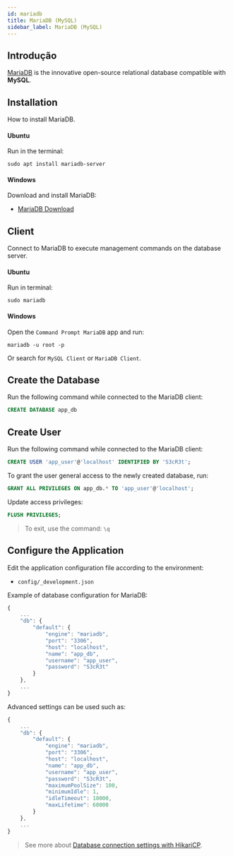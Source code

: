 ```yaml
---
id: mariadb
title: MariaDB (MySQL)
sidebar_label: MariaDB (MySQL)
---
```


## Introdução

<a href="https://mariadb.org/" target="_blank">MariaDB</a> is the innovative open-source relational database compatible with **MySQL**.

## Installation

How to install MariaDB.

#### Ubuntu

Run in the terminal:

```shell
sudo apt install mariadb-server
```

#### Windows

Download and install MariaDB:

- <a href="https://mariadb.com/downloads/" target="_blank">MariaDB Download</a>

## Client

Connect to MariaDB to execute management commands on the database server.

#### Ubuntu

Run in terminal:

```shell
sudo mariadb
```

#### Windows

Open the `Command Prompt MariaDB` app and run:

```shell
mariadb -u root -p
```

Or search for `MySQL Client` or `MariaDB Client`.

## Create the Database

Run the following command while connected to the MariaDB client:

```sql
CREATE DATABASE app_db
```

## Create User

Run the following command while connected to the MariaDB client:

```sql
CREATE USER 'app_user'@'localhost' IDENTIFIED BY 'S3cR3t';
```

To grant the user general access to the newly created database, run:

```sql
GRANT ALL PRIVILEGES ON app_db.* TO 'app_user'@'localhost';
```

Update access privileges:

```sql
FLUSH PRIVILEGES;
```

> To exit, use the command: `\q`

## Configure the Application

Edit the application configuration file according to the environment:

- `config/_development.json`

Example of database configuration for MariaDB:

```javascript
{
    ...
    "db": {
        "default": {
            "engine": "mariadb",
            "port": "3306",
            "host": "localhost",
            "name": "app_db",
            "username": "app_user",
            "password": "S3cR3t"
        }
    },
    ...
}
```

Advanced settings can be used such as:

```javascript
{
    ...
    "db": {
        "default": {
            "engine": "mariadb",
            "port": "3306",
            "host": "localhost",
            "name": "app_db",
            "username": "app_user",
            "password": "S3cR3t",
            "maximumPoolSize": 100,
            "minimumIdle": 1,
            "idleTimeout": 10000,
            "maxLifetime": 60000
        }
    },
    ...
}
```

> See more about [Database connection settings with HikariCP](./hikaridb-database-connection-pool).
